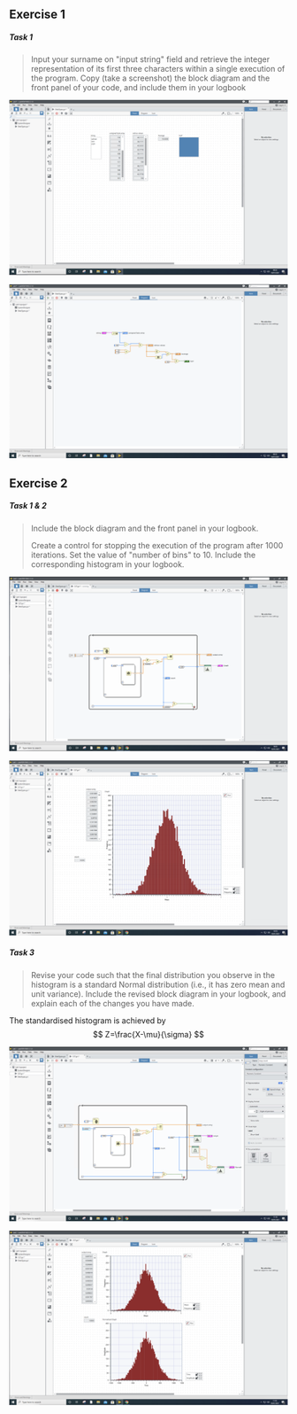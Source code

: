## Exercise 1

##### Task 1

> Input your surname on "input string" field and retrieve the integer representation of its first three characters within a single execution of the program. Copy (take a screenshot) the block diagram and the front panel of your code, and include them in your logbook

![ex1_task1_1](images\ex1_task1_1.png)

![ex1_task1_1](images\ex1_task1_2.png)



## Exercise 2

##### Task 1 & 2

> Include the block diagram and the front panel in your logbook.
>
> Create a control for stopping the execution of the program after 1000 iterations. Set the value of "number of bins" to 10. Include the corresponding histogram in your logbook. 

![ex1_task1_1](images\ex2_task1_1.png)

![ex1_task1_1](images\ex2_task1_2.png)



##### Task 3

> Revise your code such that the final distribution you observe in the histogram is a standard Normal distribution (i.e., it has zero mean and unit variance). Include the revised block diagram in your logbook, and explain each of the changes you have made.

The standardised histogram is achieved by
$$
Z=\frac{X-\mu}{\sigma}
$$

![ex1_task1_1](images\ex2_task3_1.png)

![ex1_task1_1](images\ex2_task3_2.png)